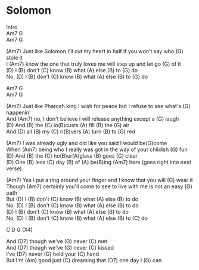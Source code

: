 # Solomon

Intro  
Am7 G  
Am7 G  

(Am7) Just like Solomon I'll cut my heart in half if you won't say who
(G) stole it  
I (Am7) know the one that truly loves me will step up and let go (G) of
it  
(D) I (B) don't (C) know (B) what (A) else (B) to (G) do  
No, (D) I (B) don't (C) know (B) what (A) else (B) to (G) do  

Am7 G  
Am7 G  

(Am7) Just like Pharoah king I wish for peace but I refuse to see what's
(G) happenin'  
And (Am7) no, I don't believe I will release anything except a (G)
laugh  
(D) And (B) the (C) lo(B)custs (A) fill (B) the (G) air  
And (D) all (B) my (C) ri(B)vers (A) turn (B) to (G) red  

(Am7) I was already ugly and old like you said I would be(G)come  
When (Am7) being who I really was got in the way of your childish (G)
fun  
(D) And (B) the (C) ho(B)ur(A)glass (B) goes (G) clear  
(D) One (B) less (C) day (B) of (A) be(B)ing (Am7) here (goes right into
next verse)  

(Am7) Yes I put a ring around your finger and I know that you will (G)
wear it  
Though (Am7) certainly you'll come to see to live with me is not an easy
(G) path  
But (D) I (B) don't (C) know (B) what (A) else (B) to do  
No, (D) I (B) don't (C) know (B) what (A) else (B) to do  
(D) I (B) don't (C) know (B) what (A) else (B) to do  
No, (D) I (B) don't (C) know (B) what (A) else (B) to (C) do  

C D G (X4)  

And (D7) though we've (G) never (C) met  
And (D7) though we've (G) never (C) kissed  
I've (D7) never (G) held your (C) hand  
But I'm (Am) good just (C) dreaming that (D7) one day I (G) can

